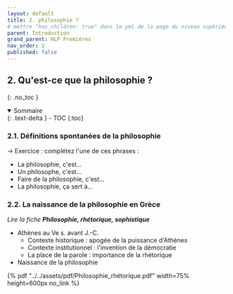 ```yaml
---
layout: default
title: 2. philosophie ?
# mettre "has_children: true" dans le yml de la page du niveau supérieur
parent: Introduction
grand_parent: HLP Premières
nav_order: 2
published: false
---
```

## 2. Qu'est-ce que la philosophie ?
{: .no_toc }

<details open markdown="block">
  <summary>
    Sommaire
  </summary>
  {: .text-delta }
- TOC
{:toc}
</details>

### 2.1. Définitions spontanées de la philosophie

→ Exercice : complétez l'une de ces phrases :  
- La philosophie, c'est…
- Un philosophe, c'est…
- Faire de la philosophie, c'est…
- La philosophie, ça sert à…

### 2.2. La naissance de la philosophie en Grèce
*Lire la fiche **Philosophie, rhétorique, sophistique***

- Athènes au Ve s. avant J.-C.
  - Contexte historique : apogée de la puissance d'Athènes
  - Contexte institutionnel : l'invention de la démocratie
  - La place de la parole : importance de la rhétorique
- Naissance de la philosophie

{% pdf "../../assets/pdf/Philosophie_rhétorique.pdf" width=75% height=600px no_link %}
